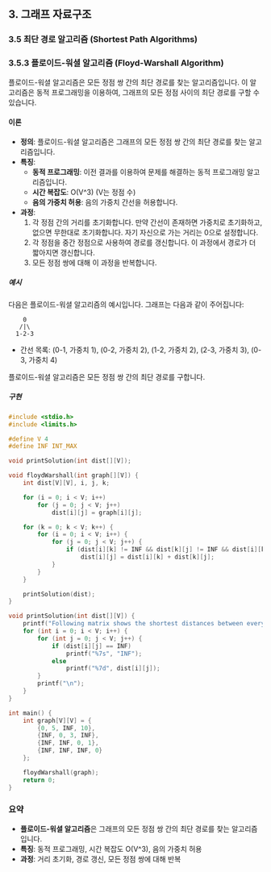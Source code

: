 ## 3. 그래프 자료구조

### 3.5 최단 경로 알고리즘 (Shortest Path Algorithms)

### 3.5.3 플로이드-워셜 알고리즘 (Floyd-Warshall Algorithm)

플로이드-워셜 알고리즘은 모든 정점 쌍 간의 최단 경로를 찾는 알고리즘입니다. 이 알고리즘은 동적 프로그래밍을 이용하여, 그래프의 모든 정점 사이의 최단 경로를 구할 수 있습니다.

#### 이론

- **정의**: 플로이드-워셜 알고리즘은 그래프의 모든 정점 쌍 간의 최단 경로를 찾는 알고리즘입니다.
- **특징**:
  - **동적 프로그래밍**: 이전 결과를 이용하여 문제를 해결하는 동적 프로그래밍 알고리즘입니다.
  - **시간 복잡도**: O(V^3) (V는 정점 수)
  - **음의 가중치 허용**: 음의 가중치 간선을 허용합니다.
- **과정**:
  1. 각 정점 간의 거리를 초기화합니다. 만약 간선이 존재하면 가중치로 초기화하고, 없으면 무한대로 초기화합니다. 자기 자신으로 가는 거리는 0으로 설정합니다.
  2. 각 정점을 중간 정점으로 사용하여 경로를 갱신합니다. 이 과정에서 경로가 더 짧아지면 갱신합니다.
  3. 모든 정점 쌍에 대해 이 과정을 반복합니다.

##### 예시

다음은 플로이드-워셜 알고리즘의 예시입니다. 그래프는 다음과 같이 주어집니다:

```
    0
   /|\
  1-2-3
```

- 간선 목록: (0-1, 가중치 1), (0-2, 가중치 2), (1-2, 가중치 2), (2-3, 가중치 3), (0-3, 가중치 4)

플로이드-워셜 알고리즘은 모든 정점 쌍 간의 최단 경로를 구합니다.

##### 구현

```c
#include <stdio.h>
#include <limits.h>

#define V 4
#define INF INT_MAX

void printSolution(int dist[][V]);

void floydWarshall(int graph[][V]) {
    int dist[V][V], i, j, k;

    for (i = 0; i < V; i++)
        for (j = 0; j < V; j++)
            dist[i][j] = graph[i][j];

    for (k = 0; k < V; k++) {
        for (i = 0; i < V; i++) {
            for (j = 0; j < V; j++) {
                if (dist[i][k] != INF && dist[k][j] != INF && dist[i][k] + dist[k][j] < dist[i][j])
                    dist[i][j] = dist[i][k] + dist[k][j];
            }
        }
    }

    printSolution(dist);
}

void printSolution(int dist[][V]) {
    printf("Following matrix shows the shortest distances between every pair of vertices\n");
    for (int i = 0; i < V; i++) {
        for (int j = 0; j < V; j++) {
            if (dist[i][j] == INF)
                printf("%7s", "INF");
            else
                printf("%7d", dist[i][j]);
        }
        printf("\n");
    }
}

int main() {
    int graph[V][V] = {
        {0, 5, INF, 10},
        {INF, 0, 3, INF},
        {INF, INF, 0, 1},
        {INF, INF, INF, 0}
    };

    floydWarshall(graph);
    return 0;
}
```

### 요약

- **플로이드-워셜 알고리즘**은 그래프의 모든 정점 쌍 간의 최단 경로를 찾는 알고리즘입니다.
- **특징**: 동적 프로그래밍, 시간 복잡도 O(V^3), 음의 가중치 허용
- **과정**: 거리 초기화, 경로 갱신, 모든 정점 쌍에 대해 반복
